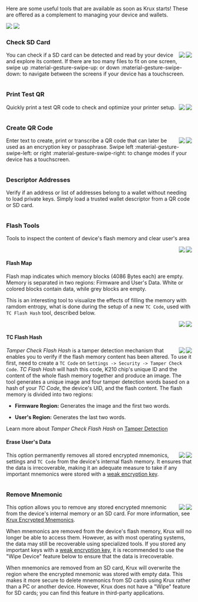 Here are some useful tools that are available as soon as Krux starts! These are offered as a complement to managing your device and wallets.

<img src="../../../img/maixpy_amigo/tools-options-150.png">
<img src="../../../img/maixpy_m5stickv/tools-options-125.png">

### Check SD Card
<img src="../../../img/maixpy_m5stickv/check-sd-card-125.png" align="right">
<img src="../../../img/maixpy_amigo/check-sd-card-150.png" align="right">

You can check if a SD card can be detected and read by your device and explore its content. If there are too many files to fit on one screen, swipe up :material-gesture-swipe-up: or down :material-gesture-swipe-down: to navigate between the screens if your device has a touchscreen.

<div style="clear: both"></div>

### Print Test QR
<img src="../../../img/maixpy_m5stickv/print-test-qr-125.png" align="right">
<img src="../../../img/maixpy_amigo/print-test-qr-150.png" align="right">

Quickly print a test QR code to check and optimize your printer setup.

<div style="clear: both"></div>

### Create QR Code
<img src="../../../img/maixpy_m5stickv/create-qr-code-125.png" align="right">
<img src="../../../img/maixpy_amigo/create-qr-code-150.png" align="right">

Enter text to create, print or transcribe a QR code that can later be used as an encryption key or passphrase. Swipe left :material-gesture-swipe-left: or right :material-gesture-swipe-right: to change modes if your device has a touchscreen.

<div style="clear: both"></div>

### Descriptor Addresses

Verify if an address or list of addresses belong to a wallet without needing to load private keys. Simply load a trusted wallet descriptor from a QR code or SD card.

<div style="clear: both"></div>

### Flash Tools
Tools to inspect the content of device's flash memory and clear user's area

<img src="../../../img/maixpy_m5stickv/flash-tools-125.png" align="right">
<img src="../../../img/maixpy_amigo/flash-tools-150.png" align="right">

<div style="clear: both"></div>

#### Flash Map
Flash map indicates which memory blocks (4086 Bytes each) are empty. Memory is separated in two regions: Firmware and User's Data. White or colored blocks contain data, while grey blocks are empty.

This is an interesting tool to visualize the effects of filling the memory with ramdom entropy, what is done during the setup of a new `TC Code`, used with `TC Flash Hash` tool, described below.

<img src="../../../img/maixpy_m5stickv/flash-map-125.png" align="right">
<img src="../../../img/maixpy_amigo/flash-map-150.png" align="right">

<div style="clear: both"></div>

#### TC Flash Hash
<img src="../../../img/maixpy_m5stickv/tc-flash-hash-125.png" align="right">
<img src="../../../img/maixpy_amigo/tc-flash-hash-150.png" align="right">

*Tamper Check Flash Hash* is a tamper detection mechanism that enables you to verify if the flash memory content has been altered. To use it first, need to create a `TC Code` on `Settings -> Security -> Tamper Check Code`.
*TC Flash Hash* will hash this code, K210 chip's unique ID and the content of the whole flash memory together and produce an image.
The tool generates a unique image and four tamper detection words based on a hash of your *TC Code*, the device's UID, and the flash content. The flash memory is divided into two regions:

- **Firmware Region:** Generates the image and the first two words.

- **User's Region:** Generates the last two words.

Learn more about *Tamper Check Flash Hash* on [Tamper Detection](tamper-detection.md)

#### Erase User's Data
<img src="../../../img/maixpy_m5stickv/erase-data-125.png" align="right">
<img src="../../../img/maixpy_amigo/erase-data-150.png" align="right">

This option permanently removes all stored encrypted mnemonics, settings and `TC Code` from the device's internal flash memory. It ensures that the data is irrecoverable, making it an adequate measure to take if any important mnemonics were stored with a [weak encryption key](https://www.hivesystems.com/blog/are-your-passwords-in-the-green).

<div style="clear: both"></div>


### Remove Mnemonic
<img src="../../../img/maixpy_m5stickv/load-mnemonic-storage-options-125.png" align="right">
<img src="../../../img/maixpy_amigo/load-mnemonic-storage-options-150.png" align="right">

This option allows you to remove any stored encrypted mnemonic from the device's internal memory or an SD card. For more information, see [Krux Encrypted Mnemonics](./encrypted-mnemonics.md).

When mnemonics are removed from the device's flash memory, Krux will no longer be able to access them. However, as with most operating systems, the data may still be recoverable using specialized tools. If you stored any important keys with a [weak encryption key](https://www.hivesystems.com/blog/are-your-passwords-in-the-green), it is recommended to use the "Wipe Device" feature below to ensure that the data is irrecoverable.

When mnemonics are removed from an SD card, Krux will overwrite the region where the encrypted mnemonic was stored with empty data. This makes it more secure to delete mnemonics from SD cards using Krux rather than a PC or another device. However, Krux does not have a "Wipe" feature for SD cards; you can find this feature in third-party applications.
